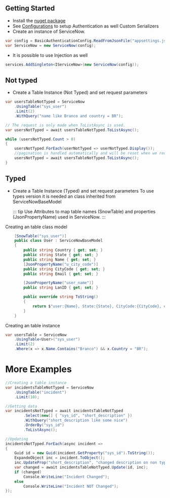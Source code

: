 ## Getting Started

- Install the [nuget package](https://www.nuget.org/packages/ServiceNow.Core/)
- See [Configurations](/config/Authentication) to setup Authentication as well Custom Serializers
- Create an instance of ServiceNow.

``` csharp
var config = BasicAuthenticationConfig.ReadFromJsonFile("appsettings.json");
var ServiceNow = new ServiceNow(config);
```

- It is possible to use Injection as well
``` csharp
services.AddSingleton<IServiceNow>(new ServiceNow(config));
```
## Not typed

- Create a Table Instance (Not Typed) and set request parameters
``` csharp
var usersTableNotTyped = ServiceNow
    .UsingTable("sys_user")
    .Limit(2)
    .WithQuery("name like Branco and country = BR");

// The request is only made when ToListAsync is used.
var usersNotTyped = await usersTableNotTyped.ToListAsync();

while (usersNotTyped.Count > 0)
{
    usersNotTyped.ForEach(userNotTyped => userNotTyped.Display());
    //pagination is handled automatically and will be reset when we receive a response with 0 elements.
    usersNotTyped = await usersTableNotTyped.ToListAsync();
}
```

## Typed

- Create a Table Instance (Typed) and set request parameters
To use types version it is needed an class inherited from ServiceNowBaseModel

  ::: tip
  Use Attributes to map table names (SnowTable) and properties (JsonPropertyName) used in ServiceNow.
  :::

Creating an table class model 
``` csharp
    [SnowTable("sys_user")]
    public class User : ServiceNowBaseModel
    {
        public string Country { get; set; }
        public string State { get; set; }
        public string Name { get; set; }
        [JsonPropertyName("u_city_code")]
        public string CityCode { get; set; }
        public string Email { get; set; }

        [JsonPropertyName("user_name")]
        public string LanID { get; set; }

        public override string ToString()
        {
            return $"user:{Name}, State:{State}, CityCode:{CityCode}, email:{Email}";
        }
    }
```

Creating an table instance
``` csharp
var usersTable = ServiceNow
    .UsingTable<User>("sys_user")
    .Limit(2)
    .Where(x => x.Name.Contains("Branco") && x.Country = "BR");
```

# More Examples

``` csharp
//Creating a table instance
var incidentsTableNotTyped = ServiceNow
    .UsingTable("incident")
    .Limit(10);

//Getting data
var incidentsNotTyped = await incidentsTableNotTyped
        .Select(new[] { "sys_id", "short_description" })
        .WithQuery("short_description like some nice")
        .OrderBy("sys_id")
        .ToListAsync();

//Updating
incidentsNotTyped.ForEach(async incident =>
{
    Guid id = new Guid(incident.GetProperty("sys_id").ToString());
    ExpandoObject inc = incident.ToObject();
    inc.UpdateProp("short_description", "changed description on non typed value");
    var changed = await incidentsTableNotTyped.Update(id, inc);
    if (changed)
        Console.WriteLine("Incident Changed");
    else
        Console.WriteLine("Incident NOT Changed");
});
```


